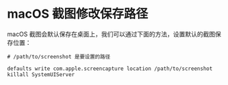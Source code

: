 # macOS 截图修改保存路径

macOS 截图会默认保存在桌面上，我们可以通过下面的方法，设置默认的截图保存位置：

```shell
# /path/to/screenshot 是要设置的路径

defaults write com.apple.screencapture location /path/to/screenshot
killall SystemUIServer
```
